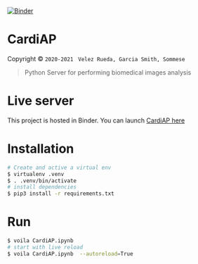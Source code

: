 [![Binder](https://mybinder.org/badge_logo.svg)](https://mybinder.org/v2/gh/CardiAP/CardiAp/HEAD?urlpath=%2Fvoila%2Frender%2FCardiAP.ipynb)

CardiAP
=======


Copyright © `2020-2021 ` `Velez Rueda, Garcia Smith, Sommese`



> Python Server for performing biomedical images analysis


# Live server

This project is hosted in Binder. You can launch [CardiAP here](https://mybinder.org/v2/gh/CardiAP/CardiAp/HEAD?urlpath=%2Fvoila%2Frender%2FCardiAP.ipynb) 

# Installation

```bash
# Create and active a virtual env
$ virtualenv .venv
$ . .venv/bin/activate
# install dependencies
$ pip3 install -r requirements.txt 
```

# Run

```bash
$ voila CardiAP.ipynb
# start with live reload
$ voila CardiAP.ipynb  --autoreload=True
```

